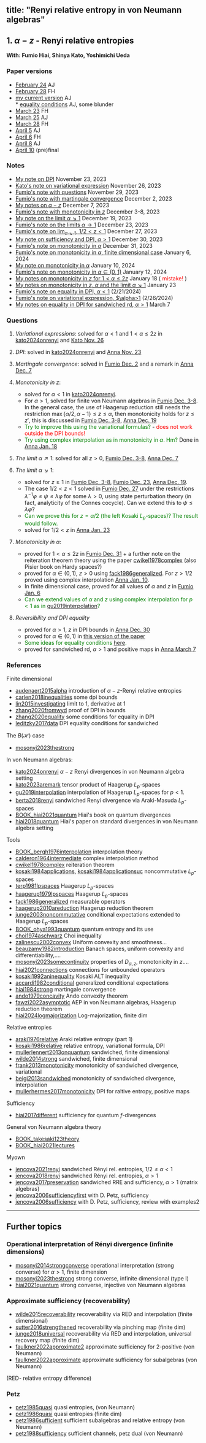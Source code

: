 title: "Renyi relative entropy in von Neumann algebras"
---


## 1. $\alpha-z$ - Renyi relative entropies

**With: Fumio Hiai, Shinya Kato, Yoshimichi Ueda**   


### Paper versions

* [February 24](NEW_qre/alphaz.pdf) AJ  
* [February 28](NEW_qre/alphaz-1.pdf) FH    
* [my current version](NEW_qre/alphaz-2.pdf) AJ    
      * [equality conditions](NEW_qre/alphaz-21.pdf) AJ, some blunder    
* [March 23](NEW_qre/alphaz-6.pdf) FH    
* [March 25](NEW_qre/alphaz-7.pdf) AJ     
* [March 28](NEW_qre/alphaz-8.pdf) FH    
* [April 5](NEW_qre/alphaz-9.pdf) AJ    
* [April 6](NEW_qre/alphaz-10.pdf) FH    
* [April 8](NEW_qre/alphaz-11.pdf) AJ      
* [April 10](NEW_qre/alphaz-13.pdf) (pre)final



### Notes

* [My note on DPI](NEW_qre/notes.pdf) November 23, 2023    
* [Kato's note on variational expression](NEW_qre/note_kato.pdf) November 26, 2023    
* [Fumio's note with questions](NEW_qre/note_hiai.pdf) November 29, 2023    
* [Fumio's note with martingale convergence](NEW_qre/note_hiai2.pdf) December 2, 2023    
* [My notes on $\alpha-z$](NEW_qre/notes2.pdf) December 7, 2023      
* [Fumio's note with monotonicity in $z$](NEW_qre/note_hiai3.pdf) December 3-8, 2023    
* [My note on the limit $\alpha\searrow 1$](NEW_qre/notes3.pdf) December 19, 2023    
* [Fumio's note on the limits $\alpha\to 1$](NEW_qre/note_hiai5.pdf) December 23, 2023    
* [Fumio's note on $\lim_{\alpha\searrow 1}$, ${1/2 < z<1}$](NEW_qre/note_hiai4.pdf) December 27, 2023    
* [My note on sufficiency and DPI, $\alpha>1$](NEW_qre/notes4.pdf) December 30, 2023    
* [Fumio's note on monotonicity in $\alpha$](NEW_qre/note_hiai6.pdf) December 31, 2023   
* [Fumio's note on monotonicity in $\alpha$, finite dimensional case](NEW_qre/note_hiai7.pdf) January 6, 2024    
* [My note on monotonicity in $\alpha$](NEW_qre/notes5.pdf) January 10, 2024    
* [Fumio's note on monotonicity in $\alpha\in (0,1)$](NEW_qre/note_hiai8.pdf) January 12, 2024    
* [My notes on monotonicity in $z$ for $1<\alpha\le 2z$](NEW_qre/notes6.pdf)  January 18 (<span style=color:red> mistake! </span>)    
* [My notes on monotonicity in $z$, $\alpha$ and the limit $\alpha\searrow 1$](NEW_qre/notes7.pdf) January 23    
* [Fumio's note on equality in DPI, $\alpha<1$](NEW_qre/note_hiai9.pdf) (2/21/2024)     
* [Fumio's note on variational expression, $\alpha>1](NEW_qre/note_hiai10.pdf) (2/26/2024)    
* [My notes on equality in DPI for sandwiched rd, $\alpha>1$](NEW_qre/notes9.pdf) March 7    

### Questions

1. *Variational expressions*: solved for $\alpha<1$ and $1<\alpha\le 2z$ in [kato2024onrenyi](kato2024onrenyi) and  [Kato Nov. 26](NEW_qre/note_kato.pdf)    
1. *DPI*: solved in [kato2024onrenyi](kato2024onrenyi) and [Anna Nov. 23](NEW_qre/notes.pdf)    
1. *Martingale convergence*: solved in [Fumio Dec. 2](NEW_qre/note_hiai2.pdf) and a remark in [Anna Dec. 7](NEW_qre/notes2.pdf)    
1. *Monotonicity in $z$*:

    - solved for $\alpha<1$ in [kato2024onrenyi](kato2024onrenyi).     
    - For $\alpha>1$, solved for finite von Neumann algebras in [Fumio Dec. 3-8](NEW_qre/note_hiai3.pdf). In the general case, the use of Haagerup reduction still needs the restriction $\max\{\alpha/2,\alpha-1\}\le z\le\alpha$, then monotonicity holds for $z\le z'$, this is discussed in [Fumio Dec. 3-8](NEW_qre/note_hiai3.pdf), [Anna Dec. 19](NEW_qre/notes3.pdf)    
    - <span style='color:green'> Try to improve this using the variational formulas? </span> - <span style='color:red'> does not work outside the DPI bounds!</span>    
    - <span style='color:green'> Try using complex interpolation as in monotonicity in $\alpha$. Hm? </span> Done in [Anna Jan. 18](NEW_qre/notes6.pdf)    

1. *The limit $\alpha\nearrow 1$*:  solved for all $z> 0$, [Fumio Dec. 3-8](NEW_qre/note_hiai3.pdf), [Anna Dec. 7](NEW_qre/notes2.pdf)   
1. *The limit $\alpha\searrow 1$*: 

    - solved for $z\ge 1$ in  [Fumio Dec. 3-8](NEW_qre/note_hiai3.pdf), [Fumio Dec. 23](NEW_qre/note_hiai5.pdf), [Anna Dec. 19](NEW_qre/notes3.pdf).     
    - The case $1/2< z<1$ solved in [Fumio Dec. 27](NEW_qre/note_hiai4.pdf) under the restrictions $\lambda^{-1}\varphi\le \psi\le \lambda\varphi$ for some $\lambda>0$, using state perturbation theory (in fact, analyticity of the Connes cocycle). Can we extend this to $\psi\le\lambda\varphi$?     
    - <span style='color:green'> Can we prove this for $z=\alpha/2$ (the left Kosaki $L_p$-spaces)? The result would follow.</span>   
    - solved for $1/2<z$ in [Anna Jan. 23](NEW_qre/notes7.pdf) 

1. *Monotonicity in $\alpha$*: 
    
    - proved for $1<\alpha\le2z$ in [Fumio Dec. 31](NEW_qre/note_hiai6.pdf) + a further note on the reiteration theorem  theory using the paper [cwikel1978complex](cwikel1978complex) (also Pisier book on Hardy spaces?)     
    - proved for $\alpha\in (0,1)$, $z>0$ using [fack1986generalized](fack1986generalized). For  $z>1/2$ proved using complex interpolation [Anna Jan. 10](NEW_qre/notes5.pdf).     
    - In finite dimensional case, proved for all values of $\alpha$ and $z$ in [Fumio Jan. 6](NEW_qre/note_hiai7.pdf)    
    - <span style='color:green'> Can we extend values of $\alpha$ and $z$ using complex interpolation for $p<1$ as in [gu2019interpolation](gu2019interpolation)?</span>

1. *Reversibility and DPI equality*

    - proved for $\alpha>1$, $z$ in DPI bounds in [Anna Dec. 30](NEW_qre/notes4.pdf)    
    - proved for $\alpha\in (0,1)$ in [this version of the paper]( NEW_qre/alphaz-2.pdf)    
    - <span style='color:green'> Some ideas for equality conditions [here](NEW_qre/alphaz-21.pdf).    </span>
    - proved for sandwiched rd, $\alpha>1$ and positive maps in [Anna March 7](NEW_qre/notes9.pdf)     



### References

Finite dimensional

* [audenaert2015alpha](audenaert2015alpha) introduction of $\alpha-z$-Renyi relative entropies    
* [carlen2018inequalities](carlen2018inequalities) some dpi bounds
* [lin2015investigating](lin2015investigating) limit to 1, derivative at 1    
* [zhang2020fromwyd](zhang2020fromwyd) proof of DPI in bounds       
* [zhang2020equality](zhang2020equality) some conditions for equality in DPI    
* [leditzky2017data](leditzky2017data) DPI equality conditions for sandwiched     

The $B(\mathcal H)$ case

* [mosonyi2023thestrong](mosonyi2023thestrong)


In von Neumann algebras:

* [kato2024onrenyi](kato2024onrenyi) $\alpha-z$ Renyi divergences in von Neumann algebra setting    
* [kato2023aremark](kato2023aremark) tensor product of Haagerup $L_p$-spaces    
* [gu2019interpolation](gu2019interpolation) interpolation of Haagerup $L_p$-spaces for $p<1$.    
* [berta2018renyi](berta2018renyi) sandwiched Renyi divergence via Araki-Masuda $L_p$-spaces    
* [BOOK_hiai2021quantum](BOOK_hiai2021quantum) Hiai's book on quantum divergences     
* [hiai2018quantum](hiai2018quantum) Hiai's paper on standard divergences in von Neumann algebra setting   

Tools

* [BOOK_bergh1976interpolation](BOOK_bergh1976interpolation)   interpolation theory    
* [calderon1964intermediate](calderon1964intermediate) complex interpolation method    
* [cwikel1978complex](cwikel1978complex)  reiteration theorem     
* [kosaki1984applications](kosaki1984applications), [kosaki1984applicationsuc](kosaki1984applicationsuc) noncommutative $L_p$-spaces   
* [terp1981lpspaces](terp1981lpspaces) Haagerup $L_p$-spaces   
* [haagerup1979lpspaces](haagerup1979lpspaces) Haagerup $L_p$-spaces    
* [fack1986generalized](fack1986generalized) measurable operators   
* [haagerup2010areduction](haagerup2010areduction) Haagerup reduction theorem   
* [junge2003noncommutative](junge2003noncommutative) conditional expectations extended to Haagerup $L_p$-spaces   
* [BOOK_ohya1993quantum](BOOK_ohya1993quantum) quantum entropy and its use     
* [choi1974aschwarz](choi1974aschwarz)   Choi inequality   
* [zalinescu2002convex](BOOK_zalinescu2002convex) Uniform convexity and smoothness...    
* [beauzamy1982introduction](BOOK_beauzamy1982introduction) Banach spaces, uniform convexity and differentiability,....     
* [mosonyi2023somecontinuity](mosonyi2023somecontinuity) properties of $D_{\alpha,z}$, monotonicity in $z$....     
* [hiai2021connections](hiai2021connections) connections for unbounded operators     
* [kosaki1992aninequality](kosaki1992aninequality)  Kosaki ALT inequality    
* [accardi1982conditional](accardi1982conditional)  generalized conditional expectations     
* [hiai1984strong](hiai1984strong)  martingale convergence    
* [ando1979concavity](ando1979concavity) Ando convexity theorem     
* [fawzi2022asymptotic](fawzi2022asymptotic) AEP in von Neumann algebras, Haagerup reduction theorem     
* [hiai2024logmajorization](hiai2024logmajorization) Log-majorization, finite dim     




Relative entropies

* [araki1976relative](araki1976relative) Araki relative entropy (part 1)    
* [kosaki1986relative](kosaki1986relative) relative entropy, variational formula, DPI    
* [mullerlennert2013onquantum](mullerlennert2013onquantum) sandwiched, finite dimensional    
* [wilde2014strong](wilde2014strong) sandwiched, finite dimensional    
* [frank2013monotonicity](frank2013monotonicity) monotonicity of sandwiched divergence, variational     
* [beigi2013sandwiched](beigi2013sandwiched) monotonicity of sandwiched divergence, interpolation    
* [mullerhermes2017monotonicity](mullerhermes2017monotonicity) DPI for raltive entropy, positive maps    


Sufficiency

* [hiai2017different](hiai2017different) sufficiency for quantum $f$-divergences       


General von Neumann algebra theory

* [BOOK_takesaki123theory](BOOK_takesaki123theory)     
* [BOOK_hiai2021lectures](BOOK_hiai2021lectures)     






Myown 

* [jencova2021renyi](jencova2021renyi) sandwiched Rényi rel. entropies, $1/2\le \alpha<1$  
* [jencova2018renyi](jencova2018renyi) sandwiched Rényi rel. entropies, $\alpha>1$           
* [jencova2017preservation](jencova2017preservation) sandwiched RRE and sufficiency, $\alpha>1$  (matrix algebras)    
* [jencova2006sufficiencyfirst](jencova2006sufficiencyfirst) with D. Petz, sufficiency     
* [jencova2006sufficiency](jencova2006sufficiency) with D. Petz, sufficiency, review with examples2
     


---


## Further topics



### Operational interpretation of  Rényi divergence (infinite dimensions)



* [mosonyi2014strongconverse](mosonyi2014strongconverse) operational interpretation (strong converse) for $\alpha>1$, finite dimension     
* [mosonyi2023thestrong](mosonyi2023thestrong) strong converse, infinite dimensional (type I)    
* [hiai2021quantum](hiai2021quantum) strong converse, injective von Neumann algebras




### Approximate sufficiency (recoverability)

* [wilde2015recoverability](wilde2015recoverability) recoverability via RED and interpolation (finite dimensional)
* [sutter2016strengthened](sutter2016strengthened) recoverability via pinching map (finite dim)    
* [junge2018universal](junge2018universal) recoverability via RED and interpolation, universal recovery map (finite dim)    
* [faulkner2022approximate2](faulkner2022approximate2) approximate sufficiency for 2-positive (von Neumann)
* [faulkner2022approximate](faulkner2022approximate) approximate sufficiency for subalgebras (von Neumann)   


(RED- relative entropy difference)

### Petz

* [petz1985quasi](petz1985quasi) quasi entropies, (von Neumann)    
* [petz1986quasi](petz1986quasi) quasi entropies (finite dim)    
* [petz1986sufficient](petz1986sufficient) sufficient subalgebras and relative entropy (von Neumann)    
* [petz1988sufficiency](petz1988sufficiency) sufficient channels, petz dual  (von Neumann)   





